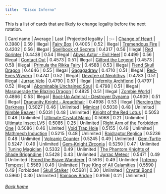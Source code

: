 ```yaml
---
title:  "Disco Inferno"
---
```


This is a list of cards that are likely to change legality before the next rotation.

| Card name | Average | Last | Projected legality |
| :-- |
[Change of Heart](https://db.ygoprodeck.com/card/?search=Change%20of%20Heart) | 0.3980 | 0.59 | Illegal |
[Fairy Box](https://db.ygoprodeck.com/card/?search=Fairy%20Box) | 0.4005 | 0.52 | Illegal |
[Tremendous Fire](https://db.ygoprodeck.com/card/?search=Tremendous%20Fire) | 0.4202 | 0.56 | Illegal |
[Spellbook of Secrets](https://db.ygoprodeck.com/card/?search=Spellbook%20of%20Secrets) | 0.4317 | 0.56 | Illegal |
[Red Sprinter](https://db.ygoprodeck.com/card/?search=Red%20Sprinter) | 0.4438 | 0.54 | Illegal |
[Abyss Actor - Evil Heel](https://db.ygoprodeck.com/card/?search=Abyss%20Actor%20-%20Evil%20Heel) | 0.4499 | 0.56 | Illegal |
[Contact Out](https://db.ygoprodeck.com/card/?search=Contact%20Out) | 0.4573 | 0.51 | Illegal |
[Gilford the Legend](https://db.ygoprodeck.com/card/?search=Gilford%20the%20Legend) | 0.4573 | 0.58 | Illegal |
[Primula the Rikka Fairy](https://db.ygoprodeck.com/card/?search=Primula%20the%20Rikka%20Fairy) | 0.4588 | 0.53 | Illegal |
[Fiend Skull Dragon](https://db.ygoprodeck.com/card/?search=Fiend%20Skull%20Dragon) | 0.4646 | 0.55 | Illegal |
[Gagagadraw](https://db.ygoprodeck.com/card/?search=Gagagadraw) | 0.4710 | 0.51 | Illegal |
[Red-Eyes Wyvern](https://db.ygoprodeck.com/card/?search=Red-Eyes%20Wyvern) | 0.4741 | 0.52 | Illegal |
[Devotee of Nephthys](https://db.ygoprodeck.com/card/?search=Devotee%20of%20Nephthys) | 0.4783 | 0.51 | Illegal |
[Jurrac Velo](https://db.ygoprodeck.com/card/?search=Jurrac%20Velo) | 0.4790 | 0.57 | Illegal |
[Infernity Archfiend](https://db.ygoprodeck.com/card/?search=Infernity%20Archfiend) | 0.4797 | 0.52 | Illegal |
[Abominable Unchained Soul](https://db.ygoprodeck.com/card/?search=Abominable%20Unchained%20Soul) | 0.4798 | 0.51 | Illegal |
[Masquerade the Blazing Dragon](https://db.ygoprodeck.com/card/?search=Masquerade%20the%20Blazing%20Dragon) | 0.4825 | 0.51 | Illegal |
[Zombie World](https://db.ygoprodeck.com/card/?search=Zombie%20World) | 0.4866 | 0.53 | Illegal |
[Boot-Up Admiral - Destroyer Dynamo](https://db.ygoprodeck.com/card/?search=Boot-Up%20Admiral%20-%20Destroyer%20Dynamo) | 0.4909 | 0.51 | Illegal |
[Dragunity Knight - Areadbhair](https://db.ygoprodeck.com/card/?search=Dragunity%20Knight%20-%20Areadbhair) | 0.4998 | 0.53 | Illegal |
[Piercing the Darkness](https://db.ygoprodeck.com/card/?search=Piercing%20the%20Darkness) | 0.5027 | 0.46 | Unlimited |
[Mimicat](https://db.ygoprodeck.com/card/?search=Mimicat) | 0.5030 | 0.48 | Unlimited |
[Nimble Beaver](https://db.ygoprodeck.com/card/?search=Nimble%20Beaver) | 0.5031 | 0.48 | Unlimited |
[Knight of the Red Lotus](https://db.ygoprodeck.com/card/?search=Knight%20of%20the%20Red%20Lotus) | 0.5053 | 0.48 | Unlimited |
[Ultimate Crystal Magic](https://db.ygoprodeck.com/card/?search=Ultimate%20Crystal%20Magic) | 0.5068 | 0.21 | Unlimited |
[Ultimate Insect LV5](https://db.ygoprodeck.com/card/?search=Ultimate%20Insect%20LV5) | 0.5085 | 0.25 | Unlimited |
[Right Arm of the Forbidden One](https://db.ygoprodeck.com/card/?search=Right%20Arm%20of%20the%20Forbidden%20One) | 0.5086 | 0.46 | Limited |
[Void Trap Hole](https://db.ygoprodeck.com/card/?search=Void%20Trap%20Hole) | 0.5155 | 0.49 | Unlimited |
[Mathmech Induction](https://db.ygoprodeck.com/card/?search=Mathmech%20Induction) | 0.5215 | 0.48 | Unlimited |
[Raidraptor Replica](https://db.ygoprodeck.com/card/?search=Raidraptor%20Replica) | 0.5236 | 0.48 | Unlimited |
[Volcanic Counter](https://db.ygoprodeck.com/card/?search=Volcanic%20Counter) | 0.5245 | 0.49 | Unlimited |
[Gem-Turtle](https://db.ygoprodeck.com/card/?search=Gem-Turtle) | 0.5247 | 0.49 | Unlimited |
[Gem-Knight Zirconia](https://db.ygoprodeck.com/card/?search=Gem-Knight%20Zirconia) | 0.5250 | 0.47 | Unlimited |
[Tuning Magician](https://db.ygoprodeck.com/card/?search=Tuning%20Magician) | 0.5332 | 0.49 | Unlimited |
[The Phantom Knights of Shade Brigandine](https://db.ygoprodeck.com/card/?search=The%20Phantom%20Knights%20of%20Shade%20Brigandine) | 0.5428 | 0.43 | Unlimited |
[Jurrac Meteor](https://db.ygoprodeck.com/card/?search=Jurrac%20Meteor) | 0.5471 | 0.49 | Unlimited |
[Freed the Brave Wanderer](https://db.ygoprodeck.com/card/?search=Freed%20the%20Brave%20Wanderer) | 0.5516 | 0.49 | Unlimited |
[Inferno Tempest](https://db.ygoprodeck.com/card/?search=Inferno%20Tempest) | 0.5569 | 0.49 | Unlimited |
[True King of All Calamities](https://db.ygoprodeck.com/card/?search=True%20King%20of%20All%20Calamities) | 0.5590 | 0.49 | Forbidden |
[Skull Stalker](https://db.ygoprodeck.com/card/?search=Skull%20Stalker) | 0.5681 | 0.30 | Unlimited |
[Crystal Bond](https://db.ygoprodeck.com/card/?search=Crystal%20Bond) | 0.5960 | 0.30 | Unlimited |
[Rainbow Bridge](https://db.ygoprodeck.com/card/?search=Rainbow%20Bridge) | 0.9166 | 0.21 | Unlimited |

###### [Back home](index)